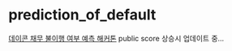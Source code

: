 # prediction_of_default
[데이콘 채무 불이행 여부 예측 해커톤](https://dacon.io/competitions/official/236450/overview/description)
public score 상승시 업데이트 중...
